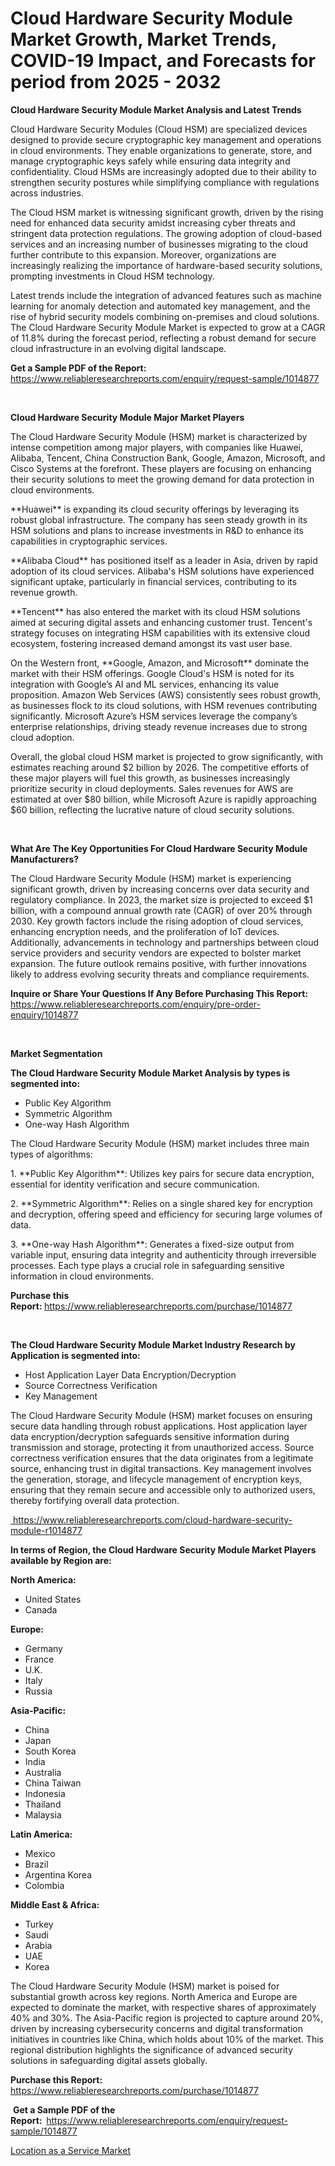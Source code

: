 <p><h1>Cloud Hardware Security Module Market Growth, Market Trends, COVID-19 Impact, and Forecasts for period from 2025 - 2032</h1></p><p><strong>Cloud Hardware Security Module Market Analysis and Latest Trends</strong></p>
<p><p>Cloud Hardware Security Modules (Cloud HSM) are specialized devices designed to provide secure cryptographic key management and operations in cloud environments. They enable organizations to generate, store, and manage cryptographic keys safely while ensuring data integrity and confidentiality. Cloud HSMs are increasingly adopted due to their ability to strengthen security postures while simplifying compliance with regulations across industries.</p><p>The Cloud HSM market is witnessing significant growth, driven by the rising need for enhanced data security amidst increasing cyber threats and stringent data protection regulations. The growing adoption of cloud-based services and an increasing number of businesses migrating to the cloud further contribute to this expansion. Moreover, organizations are increasingly realizing the importance of hardware-based security solutions, prompting investments in Cloud HSM technology.</p><p>Latest trends include the integration of advanced features such as machine learning for anomaly detection and automated key management, and the rise of hybrid security models combining on-premises and cloud solutions. The Cloud Hardware Security Module Market is expected to grow at a CAGR of 11.8% during the forecast period, reflecting a robust demand for secure cloud infrastructure in an evolving digital landscape.</p></p>
<p><strong>Get a Sample PDF of the Report:&nbsp;</strong> <a href="https://www.reliableresearchreports.com/enquiry/request-sample/1014877?utm_campaign=3250&utm_medium=2&utm_source=Github&utm_content=ia&utm_term=06032025&utm_id=cloud-hardware-security-module">https://www.reliableresearchreports.com/enquiry/request-sample/1014877</a></p>
<p>&nbsp;</p>
<p><strong>Cloud Hardware Security Module Major Market Players</strong></p>
<p><p>The Cloud Hardware Security Module (HSM) market is characterized by intense competition among major players, with companies like Huawei, Alibaba, Tencent, China Construction Bank, Google, Amazon, Microsoft, and Cisco Systems at the forefront. These players are focusing on enhancing their security solutions to meet the growing demand for data protection in cloud environments.</p><p>**Huawei** is expanding its cloud security offerings by leveraging its robust global infrastructure. The company has seen steady growth in its HSM solutions and plans to increase investments in R&D to enhance its capabilities in cryptographic services. </p><p>**Alibaba Cloud** has positioned itself as a leader in Asia, driven by rapid adoption of its cloud services. Alibaba's HSM solutions have experienced significant uptake, particularly in financial services, contributing to its revenue growth.</p><p>**Tencent** has also entered the market with its cloud HSM solutions aimed at securing digital assets and enhancing customer trust. Tencent's strategy focuses on integrating HSM capabilities with its extensive cloud ecosystem, fostering increased demand amongst its vast user base.</p><p>On the Western front, **Google, Amazon, and Microsoft** dominate the market with their HSM offerings. Google Cloud's HSM is noted for its integration with Google’s AI and ML services, enhancing its value proposition. Amazon Web Services (AWS) consistently sees robust growth, as businesses flock to its cloud solutions, with HSM revenues contributing significantly. Microsoft Azure’s HSM services leverage the company’s enterprise relationships, driving steady revenue increases due to strong cloud adoption.</p><p>Overall, the global cloud HSM market is projected to grow significantly, with estimates reaching around $2 billion by 2026. The competitive efforts of these major players will fuel this growth, as businesses increasingly prioritize security in cloud deployments. Sales revenues for AWS are estimated at over $80 billion, while Microsoft Azure is rapidly approaching $60 billion, reflecting the lucrative nature of cloud security solutions.</p></p>
<p>&nbsp;</p>
<p><strong>What Are The Key Opportunities For Cloud Hardware Security Module Manufacturers?</strong></p>
<p><p>The Cloud Hardware Security Module (HSM) market is experiencing significant growth, driven by increasing concerns over data security and regulatory compliance. In 2023, the market size is projected to exceed $1 billion, with a compound annual growth rate (CAGR) of over 20% through 2030. Key growth factors include the rising adoption of cloud services, enhancing encryption needs, and the proliferation of IoT devices. Additionally, advancements in technology and partnerships between cloud service providers and security vendors are expected to bolster market expansion. The future outlook remains positive, with further innovations likely to address evolving security threats and compliance requirements.</p></p>
<p><strong>Inquire or Share Your Questions If Any Before Purchasing This Report:</strong> <a href="https://www.reliableresearchreports.com/enquiry/pre-order-enquiry/1014877?utm_campaign=3250&utm_medium=2&utm_source=Github&utm_content=ia&utm_term=06032025&utm_id=cloud-hardware-security-module">https://www.reliableresearchreports.com/enquiry/pre-order-enquiry/1014877</a></p>
<p>&nbsp;</p>
<p><strong>Market Segmentation</strong></p>
<p><strong>The Cloud Hardware Security Module Market Analysis by types is segmented into:</strong></p>
<p><ul><li>Public Key Algorithm</li><li>Symmetric Algorithm</li><li>One-way Hash Algorithm</li></ul></p>
<p><p>The Cloud Hardware Security Module (HSM) market includes three main types of algorithms: </p><p>1. **Public Key Algorithm**: Utilizes key pairs for secure data encryption, essential for identity verification and secure communication.</p><p>   </p><p>2. **Symmetric Algorithm**: Relies on a single shared key for encryption and decryption, offering speed and efficiency for securing large volumes of data.</p><p>3. **One-way Hash Algorithm**: Generates a fixed-size output from variable input, ensuring data integrity and authenticity through irreversible processes. Each type plays a crucial role in safeguarding sensitive information in cloud environments.</p></p>
<p><strong>Purchase this Report:&nbsp;</strong><a href="https://www.reliableresearchreports.com/purchase/1014877?utm_campaign=3250&utm_medium=2&utm_source=Github&utm_content=ia&utm_term=06032025&utm_id=cloud-hardware-security-module">https://www.reliableresearchreports.com/purchase/1014877</a></p>
<p>&nbsp;</p>
<p><strong>The Cloud Hardware Security Module Market Industry Research by Application is segmented into:</strong></p>
<p><ul><li>Host Application Layer Data Encryption/Decryption</li><li>Source Correctness Verification</li><li>Key Management</li></ul></p>
<p><p>The Cloud Hardware Security Module (HSM) market focuses on ensuring secure data handling through robust applications. Host application layer data encryption/decryption safeguards sensitive information during transmission and storage, protecting it from unauthorized access. Source correctness verification ensures that the data originates from a legitimate source, enhancing trust in digital transactions. Key management involves the generation, storage, and lifecycle management of encryption keys, ensuring that they remain secure and accessible only to authorized users, thereby fortifying overall data protection.</p></p>
<p><a href="https://www.reliableresearchreports.com/cloud-hardware-security-module-r1014877?utm_campaign=3250&utm_medium=2&utm_source=Github&utm_content=ia&utm_term=06032025&utm_id=cloud-hardware-security-module">&nbsp;https://www.reliableresearchreports.com/cloud-hardware-security-module-r1014877</a></p>
<p><strong>In terms of Region, the Cloud Hardware Security Module Market Players available by Region are:</strong></p>
<p>
    <p> <strong> North America: </strong>
        <ul>
            <li>United States</li>
            <li>Canada</li>
        </ul>
        </p> 
    <p> <strong> Europe: </strong>
        <ul>
            <li>Germany</li>
            <li>France</li>
            <li>U.K.</li>
            <li>Italy</li>
            <li>Russia</li>
        </ul>
        </p> 
    <p> <strong> Asia-Pacific: </strong>
        <ul>
            <li>China</li>
            <li>Japan</li>
            <li>South Korea</li>
            <li>India</li>
            <li>Australia</li>
            <li>China Taiwan</li>
            <li>Indonesia</li>
            <li>Thailand</li>
            <li>Malaysia</li>
        </ul>
        </p> 
    <p> <strong> Latin America: </strong>
        <ul>
            <li>Mexico</li>
            <li>Brazil</li>
            <li>Argentina Korea</li>
            <li>Colombia</li>
        </ul>
        </p> 
    <p> <strong> Middle East & Africa: </strong>
        <ul>
            <li>Turkey</li>
            <li>Saudi</li>
            <li>Arabia</li>
            <li>UAE</li>
            <li>Korea</li>
        </ul>
    </p>
    </p>
<p><p>The Cloud Hardware Security Module (HSM) market is poised for substantial growth across key regions. North America and Europe are expected to dominate the market, with respective shares of approximately 40% and 30%. The Asia-Pacific region is projected to capture around 20%, driven by increasing cybersecurity concerns and digital transformation initiatives in countries like China, which holds about 10% of the market. This regional distribution highlights the significance of advanced security solutions in safeguarding digital assets globally.</p></p>
<p><strong>Purchase this Report: </strong><a href="https://www.reliableresearchreports.com/purchase/1014877?utm_campaign=3250&utm_medium=2&utm_source=Github&utm_content=ia&utm_term=06032025&utm_id=cloud-hardware-security-module">https://www.reliableresearchreports.com/purchase/1014877</a></p>
<p>&nbsp;<strong>Get a Sample PDF of the Report:&nbsp;&nbsp;</strong><a href="https://www.reliableresearchreports.com/enquiry/request-sample/1014877?utm_campaign=3250&utm_medium=2&utm_source=Github&utm_content=ia&utm_term=06032025&utm_id=cloud-hardware-security-module">https://www.reliableresearchreports.com/enquiry/request-sample/1014877</a></p>
<p><strong></strong></p>
<p><p><a href="https://github.com/alejnaouare/Market-Research-Report-List-1/blob/main/location-as-a-service-market.md?utm_campaign=3250&utm_medium=2&utm_source=Github&utm_content=ia&utm_term=06032025&utm_id=cloud-hardware-security-module">Location as a Service Market</a></p></p>